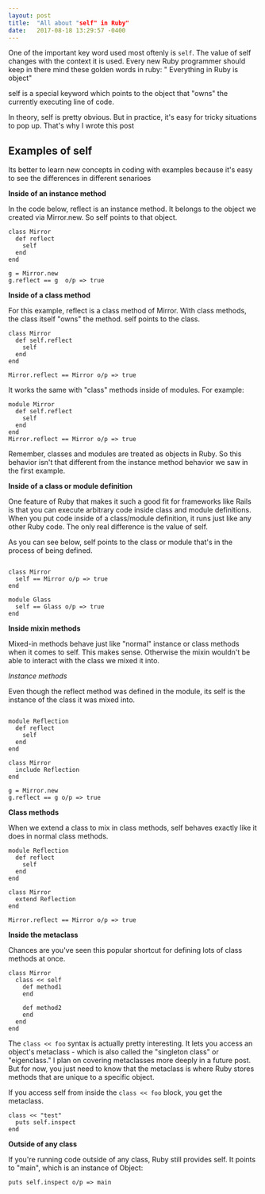 ```yaml
---
layout: post
title:  "All about "self" in Ruby"
date:   2017-08-18 13:29:57 -0400
---
```



One of the important key word used most oftenly is `self`. The value of self changes with the context it is used. Every new Ruby programmer should keep in there mind these golden words in ruby: " Everything in Ruby is object"  

self is a special keyword which points to the object that "owns" the currently executing line of code.

In theory, self is pretty obvious. But in practice, it's easy for tricky situations to pop up. That's why I wrote this post

## Examples of self

Its better to learn new concepts in coding with examples because it's easy to see the differences in different senarioes

**Inside of an instance method**

In the code below, reflect is an instance method. It belongs to the object we created via Mirror.new. So self points to that object.

```
class Mirror
  def reflect
    self
  end
end

g = Mirror.new
g.reflect == g  o/p => true
```

**Inside of a class method**

For this example, reflect is a class method of Mirror. With class methods, the class itself "owns" the method. self points to the class.

```
class Mirror
  def self.reflect
    self
  end
end

Mirror.reflect == Mirror o/p => true
```

It works the same with "class" methods inside of modules. For example:

```
module Mirror
  def self.reflect
    self
  end
end 
Mirror.reflect == Mirror o/p => true
```

Remember, classes and modules are treated as objects in Ruby. So this behavior isn't that different from the instance method behavior we saw in the first example.

**Inside of a class or module definition**

One feature of Ruby that makes it such a good fit for frameworks like Rails is that you can execute arbitrary code inside class and module definitions. When you put code inside of a class/module definition, it runs just like any other Ruby code. The only real difference is the value of self.

As you can see below, self points to the class or module that's in the process of being defined.
```

class Mirror
  self == Mirror o/p => true
end 

module Glass
  self == Glass o/p => true
end 
```

**Inside mixin methods**

Mixed-in methods behave just like "normal" instance or class methods when it comes to self. This makes sense. Otherwise the mixin wouldn't be able to interact with the class we mixed it into.

*Instance methods*

Even though the reflect method was defined in the module, its self is the instance of the class it was mixed into.

```

module Reflection
  def reflect
    self
  end
end 
```

```
class Mirror
  include Reflection
end

g = Mirror.new
g.reflect == g o/p => true
```

**Class methods**

When we extend a class to mix in class methods, self behaves exactly like it does in normal class methods.

```
module Reflection
  def reflect
    self
  end
end 

class Mirror
  extend Reflection
end

Mirror.reflect == Mirror o/p => true
```

**Inside the metaclass**

Chances are you've seen this popular shortcut for defining lots of class methods at once.

```
class Mirror
  class << self 
    def method1
    end

    def method2
    end
  end
end
```

The `class << foo` syntax is actually pretty interesting. It lets you access an object's metaclass - which is also called the "singleton class" or "eigenclass." I plan on covering metaclasses more deeply in a future post. But for now, you just need to know that the metaclass is where Ruby stores methods that are unique to a specific object.

If you access self from inside the `class << foo` block, you get the metaclass.

```
class << "test"
  puts self.inspect
end
```


**Outside of any class**

If you're running code outside of any class, Ruby still provides self. It points to "main", which is an instance of Object:

`puts self.inspect o/p => main`


